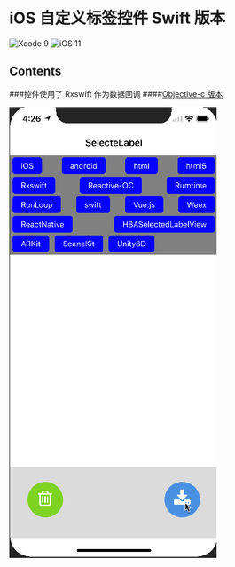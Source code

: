 # iOS 自定义标签控件 Swift 版本
![Xcode 9](https://img.shields.io/badge/Xcode-9%20beta%201-0080FF.svg) ![iOS 11](https://img.shields.io/badge/iOS-11%20beta%201-green.svg)

## Contents
###控件使用了 Rxswift 作为数据回调
####[Objective-c 版本](https://github.com/CodingEverydayForFuture/JYLabelsSelect)

![image](https://github.com/BaseBBHuang/BHASelectexLabelsView/blob/master/Rxswift.gif)


